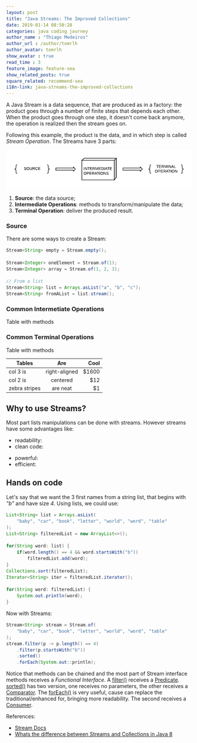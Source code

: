 ```yaml
---
layout: post
title: "Java Streams: The Improved Collections"
date: 2019-01-14 08:50:28
categories: java coding journey
author_name : "Thiago Medeiros"
author_url : /author/tomrlh
author_avatar: tomrlh
show_avatar : true
read_time : 3
feature_image: feature-sea
show_related_posts: true
square_related: recommend-sea
i18n-link: java-streams-the-improved-collections
---
```





A Java Stream is a data sequence, that are produced as in a factory: the product goes through a number of finite steps that depends each other. When the product goes through one step, it doesn't come back anymore, the operation is realized then the stream goes on.

Following this example, the product is the data, and in which step is called _Stream Operation_.
The Streams have 3 parts:

![Stream parts](/img/post-assets/java-streams-the-improved-collections/stream-parts.png)

<!-- ![The Stream Parts](/img/post-assets/java-streams-the-improved-collections/stream-parts-en.png) -->

1. **Source**: the data source;
2. **Intermediate Operations**: methods to transform/manipulate the data;
3. **Terminal Operation**: deliver the produced result.





### Source

There are some ways to create a Stream:

~~~ java
Stream<String> empty = Stream.empty();

Stream<Integer> oneElement = Stream.of(1);
Stream<Integer> array = Stream.of(1, 2, 3);

// From a list
Stream<String> list = Arrays.asList("a", "b", "c");
Stream<String> fromAList = list.stream();
~~~





### Common Intermetiate Operations

Table with methods





### Common Terminal Operations

Table with methods

| Tables        | Are           | Cool  |
| ------------- |:-------------:| -----:|
| col 3 is      | right-aligned | $1600 |
| col 2 is      | centered      |   $12 |
| zebra stripes | are neat      |    $1 |

## Why to use Streams?

Most part lists manipulations can be done with streams. However streams have some advantages like:

* readability:
* clean code:
- powerful:
- efficient:




## Hands on code

Let's say that we want the 3 first names from a string list, that begins with _"b"_ and have size _4_. Using lists, we could use:

~~~ java
List<String> list = Arrays.asList(
	"baby", "car", "book", "letter", "world", "word", "table"
);
List<String> filteredList = new ArrayList<>();

for(String word: list) {
	if(word.length() == 4 && word.startsWith("b"))
	    filteredList.add(word);
}
Collections.sort(filteredList);
Iterator<String> iter = filteredList.iterator();

for(String word: filteredList) {
	System.out.println(word);
}
~~~





Now with Streams:

~~~ java
Stream<String> stream = Stream.of(
	"baby", "car", "book", "letter", "world", "word", "table"
);
stream.filter(p -> p.length() == 4)
	.filter(p.startsWith("b"))
	.sorted()
	.forEach(System.out::println);
~~~

Notice that methods can be chained and the most part of Stream interface methods receives a
_Functional Interface_. A [filter()](https://docs.oracle.com/javase/8/docs/api/java/util/stream/Stream.html#filter-java.util.function.Predicate-) 
receives a [Predicate](https://docs.oracle.com/javase/8/docs/api/java/util/function/Predicate.html). [sorted()](https://docs.oracle.com/javase/8/docs/api/java/util/stream/Stream.html#sorted--) 
has two version, one receives no parameters, the other receives a [Comparator](https://docs.oracle.com/javase/8/docs/api/java/util/Comparator.html). The
[forEach()](https://docs.oracle.com/javase/8/docs/api/java/util/stream/Stream.html#forEach-java.util.function.Consumer-) is very useful, cause can replace the traditional/enhanced for, bringing more readability. The second receives a [Consumer](https://docs.oracle.com/javase/8/docs/api/java/util/function/Consumer.html).

References:

* [Stream Docs](https://docs.oracle.com/javase/8/docs/api/java/util/stream/Stream.html#filter-java.util.function.Predicate-)
* [Whats the difference between Streams and Collections in Java 8](https://stackoverflow.com/questions/39432699/what-is-the-difference-between-streams-and-collections-in-java-8)